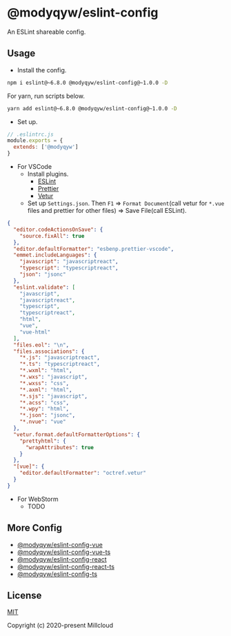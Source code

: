 # @modyqyw/eslint-config

An ESLint shareable config.

## Usage

- Install the config.

```sh
npm i eslint@~6.8.0 @modyqyw/eslint-config@~1.0.0 -D
```

For yarn, run scripts below.

```sh
yarn add eslint@~6.8.0 @modyqyw/eslint-config@~1.0.0 -D
```

- Set up.

```js
// .eslintrc.js
module.exports = {
  extends: ['@modyqyw']
}

```

- For VSCode
  - Install plugins.
    - [ESLint](https://marketplace.visualstudio.com/items?itemName=dbaeumer.vscode-eslint)
    - [Prettier](https://marketplace.visualstudio.com/items?itemName=esbenp.prettier-vscode)
    - [Vetur](https://marketplace.visualstudio.com/items?itemName=octref.vetur)
  - Set up `Settings.json`. Then `F1` => `Format Document`(call vetur for `*.vue` files and prettier for other files) => Save File(call ESLint).

```json
{
  "editor.codeActionsOnSave": {
    "source.fixAll": true
  },
  "editor.defaultFormatter": "esbenp.prettier-vscode",
  "emmet.includeLanguages": {
    "javascript": "javascriptreact",
    "typescript": "typescriptreact",
    "json": "jsonc"
  },
  "eslint.validate": [
    "javascript",
    "javascriptreact",
    "typescript",
    "typescriptreact",
    "html",
    "vue",
    "vue-html"
  ],
  "files.eol": "\n",
  "files.associations": {
    "*.js": "javascriptreact",
    "*.ts": "typescriptreact",
    "*.wxml": "html",
    "*.wxs": "javascript",
    "*.wxss": "css",
    "*.axml": "html",
    "*.sjs": "javascript",
    "*.acss": "css",
    "*.wpy": "html",
    "*.json": "jsonc",
    "*.nvue": "vue"
  },
  "vetur.format.defaultFormatterOptions": {
    "prettyhtml": {
      "wrapAttributes": true
    }
  },
  "[vue]": {
    "editor.defaultFormatter": "octref.vetur"
  }
}
```

- For WebStorm
  - TODO

## More Config

- [@modyqyw/eslint-config-vue](https://github.com/Millcloud/eslint-config-vue)
- [@modyqyw/eslint-config-vue-ts](https://github.com/Millcloud/eslint-config-vue-ts)
- [@modyqyw/eslint-config-react](https://github.com/Millcloud/eslint-config-react)
- [@modyqyw/eslint-config-react-ts](https://github.com/Millcloud/eslint-config-react-ts)
- [@modyqyw/eslint-config-ts](https://github.com/Millcloud/eslint-config-ts)

## License

[MIT](./LICENSE)

Copyright (c) 2020-present Millcloud
